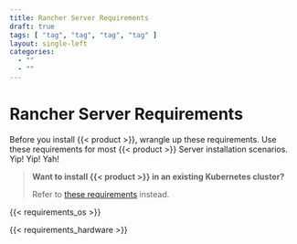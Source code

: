 ```yaml
---
title: Rancher Server Requirements
draft: true
tags: [ "tag", "tag", "tag", "tag" ]
layout: single-left
categories:
  - ""
  - ""
---
```


# Rancher Server Requirements

Before you install {{< product >}}, wrangle up these requirements. Use these requirements for most {{< product >}} Server installation scenarios. Yip! Yip! Yah!

>**Want to install {{< product >}} in an existing Kubernetes cluster?**
>
> Refer to [these requirements](server-requirements-deployment-install.md) instead.

{{< requirements_os >}}

{{< requirements_hardware >}}
